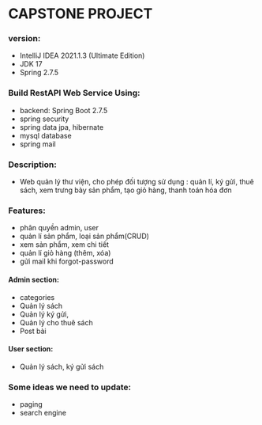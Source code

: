 # CAPSTONE PROJECT 
### version:
+ IntelliJ IDEA 2021.1.3 (Ultimate Edition)
+ JDK 17
+ Spring 2.7.5
### Build RestAPI Web Service Using:
+ backend: Spring Boot 2.7.5
+ spring security
+ spring data jpa, hibernate
+ mysql database
+ spring mail

### Description:
+ Web quản lý thư viện, cho phép đối tượng sử dụng : quản lí, ký gửi, thuê sách,
xem trưng bày sản phẩm, tạo giỏ hàng, thanh toán hóa đơn

### Features:
+ phân quyền admin, user
+ quản lí sản phẩm, loại sản phẩm(CRUD)
+ xem sản phẩm, xem chi tiết
+ quản lí giỏ hàng (thêm, xóa)
+ gửi mail khi forgot-password
#### Admin section:
+ categories
+ Quản lý sách
+ Quản lý ký gửi,
+ Quản lý cho thuê sách
+ Post bài 
#### User section:
+ Quản lý sách, ký gửi sách

### Some ideas we need to update:
+ paging
+ search engine

